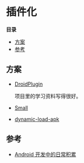 # 插件化

**目录**

<!-- vim-markdown-toc GFM -->
* [方案](#方案)
* [参考](#参考)

<!-- vim-markdown-toc -->

## 方案

* [DroidPlugin](https://github.com/DroidPluginTeam/DroidPlugin)

    项目里的学习资料写得很好。

* [Small](https://github.com/wequick/Small)

* [dynamic-load-apk](https://github.com/singwhatiwanna/dynamic-load-apk)

## 参考

* [Android 开发中的日常积累](https://github.com/lizhangqu/CoreLink#android插件化开发与动态加载)
